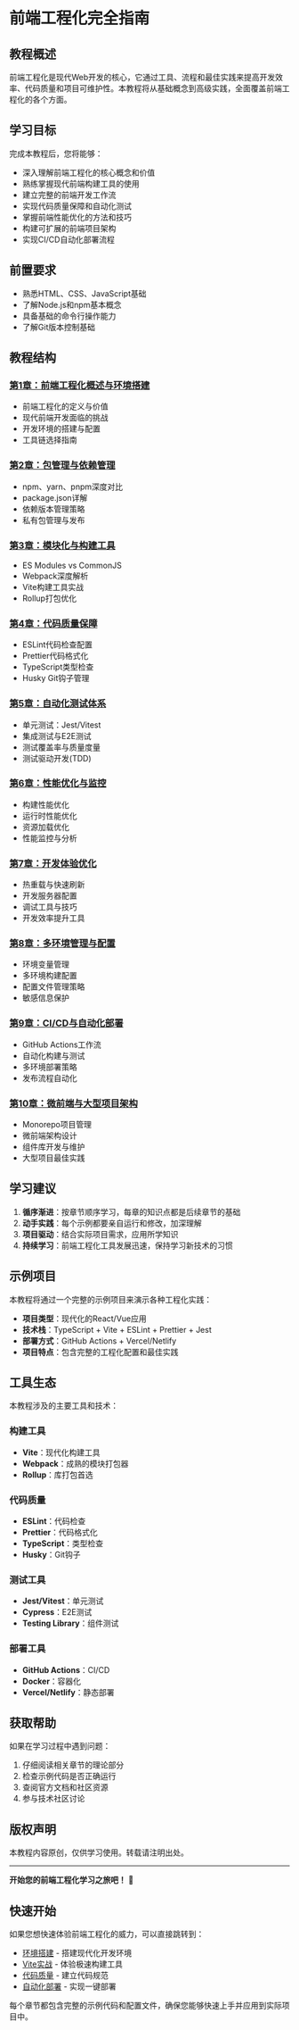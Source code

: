 # 前端工程化完全指南

## 教程概述

前端工程化是现代Web开发的核心，它通过工具、流程和最佳实践来提高开发效率、代码质量和项目可维护性。本教程将从基础概念到高级实践，全面覆盖前端工程化的各个方面。

## 学习目标

完成本教程后，您将能够：

- 深入理解前端工程化的核心概念和价值
- 熟练掌握现代前端构建工具的使用
- 建立完整的前端开发工作流
- 实现代码质量保障和自动化测试
- 掌握前端性能优化的方法和技巧
- 构建可扩展的前端项目架构
- 实现CI/CD自动化部署流程

## 前置要求

- 熟悉HTML、CSS、JavaScript基础
- 了解Node.js和npm基本概念
- 具备基础的命令行操作能力
- 了解Git版本控制基础

## 教程结构

### [第1章：前端工程化概述与环境搭建](./chapter-01/README.md)
- 前端工程化的定义与价值
- 现代前端开发面临的挑战
- 开发环境的搭建与配置
- 工具链选择指南

### [第2章：包管理与依赖管理](./chapter-02/README.md)
- npm、yarn、pnpm深度对比
- package.json详解
- 依赖版本管理策略
- 私有包管理与发布

### [第3章：模块化与构建工具](./chapter-03/README.md)
- ES Modules vs CommonJS
- Webpack深度解析
- Vite构建工具实战
- Rollup打包优化

### [第4章：代码质量保障](./chapter-04/README.md)
- ESLint代码检查配置
- Prettier代码格式化
- TypeScript类型检查
- Husky Git钩子管理

### [第5章：自动化测试体系](./chapter-05/README.md)
- 单元测试：Jest/Vitest
- 集成测试与E2E测试
- 测试覆盖率与质量度量
- 测试驱动开发(TDD)

### [第6章：性能优化与监控](./chapter-06/README.md)
- 构建性能优化
- 运行时性能优化
- 资源加载优化
- 性能监控与分析

### [第7章：开发体验优化](./chapter-07/README.md)
- 热重载与快速刷新
- 开发服务器配置
- 调试工具与技巧
- 开发效率提升工具

### [第8章：多环境管理与配置](./chapter-08/README.md)
- 环境变量管理
- 多环境构建配置
- 配置文件管理策略
- 敏感信息保护

### [第9章：CI/CD与自动化部署](./chapter-09/README.md)
- GitHub Actions工作流
- 自动化构建与测试
- 多环境部署策略
- 发布流程自动化

### [第10章：微前端与大型项目架构](./chapter-10/README.md)
- Monorepo项目管理
- 微前端架构设计
- 组件库开发与维护
- 大型项目最佳实践

## 学习建议

1. **循序渐进**：按章节顺序学习，每章的知识点都是后续章节的基础
2. **动手实践**：每个示例都要亲自运行和修改，加深理解
3. **项目驱动**：结合实际项目需求，应用所学知识
4. **持续学习**：前端工程化工具发展迅速，保持学习新技术的习惯

## 示例项目

本教程将通过一个完整的示例项目来演示各种工程化实践：

- **项目类型**：现代化的React/Vue应用
- **技术栈**：TypeScript + Vite + ESLint + Prettier + Jest
- **部署方式**：GitHub Actions + Vercel/Netlify
- **项目特点**：包含完整的工程化配置和最佳实践

## 工具生态

本教程涉及的主要工具和技术：

### 构建工具
- **Vite**：现代化构建工具
- **Webpack**：成熟的模块打包器
- **Rollup**：库打包首选

### 代码质量
- **ESLint**：代码检查
- **Prettier**：代码格式化
- **TypeScript**：类型检查
- **Husky**：Git钩子

### 测试工具
- **Jest/Vitest**：单元测试
- **Cypress**：E2E测试
- **Testing Library**：组件测试

### 部署工具
- **GitHub Actions**：CI/CD
- **Docker**：容器化
- **Vercel/Netlify**：静态部署

## 获取帮助

如果在学习过程中遇到问题：

1. 仔细阅读相关章节的理论部分
2. 检查示例代码是否正确运行
3. 查阅官方文档和社区资源
4. 参与技术社区讨论

## 版权声明

本教程内容原创，仅供学习使用。转载请注明出处。

---

**开始您的前端工程化学习之旅吧！** 🚀

## 快速开始

如果您想快速体验前端工程化的威力，可以直接跳转到：

- [环境搭建](./chapter-01/README.md) - 搭建现代化开发环境
- [Vite实战](./chapter-03/README.md) - 体验极速构建工具
- [代码质量](./chapter-04/README.md) - 建立代码规范
- [自动化部署](./chapter-09/README.md) - 实现一键部署

每个章节都包含完整的示例代码和配置文件，确保您能够快速上手并应用到实际项目中。
